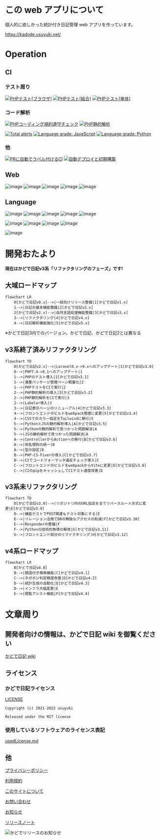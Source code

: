 # この web アプリについて

個人的に欲しかった統計付き日記管理 web アプリを作っています。

https://kadode.usuyuki.net/

# Operation

## CI
### テスト周り
[![PHPテスト[ブラウザ]](https://github.com/Usuyuki/kadode_nikki3/actions/workflows/BrowserTest.yml/badge.svg)](https://github.com/Usuyuki/kadode_nikki3/actions/workflows/BrowserTest.yml)
[![PHPテスト[結合]](https://github.com/Usuyuki/kadode_nikki3/actions/workflows/CombinedTest.yml/badge.svg)](https://github.com/Usuyuki/kadode_nikki3/actions/workflows/CombinedTest.yml)
[![PHPテスト[単体]](https://github.com/Usuyuki/kadode_nikki3/actions/workflows/unitTest.yml/badge.svg)](https://github.com/Usuyuki/kadode_nikki3/actions/workflows/unitTest.yml)
### コード解析
[![PHPコーディング規約遵守チェック](https://github.com/Usuyuki/kadode_nikki3/actions/workflows/php-cs-fixer.yml/badge.svg)](https://github.com/Usuyuki/kadode_nikki3/actions/workflows/php-cs-fixer.yml)
[![PHP静的解析](https://github.com/Usuyuki/kadode_nikki3/actions/workflows/larastanReviewdog.yml/badge.svg)](https://github.com/Usuyuki/kadode_nikki3/actions/workflows/larastanReviewdog.yml)

[![Total alerts](https://img.shields.io/lgtm/alerts/g/Usuyuki/kadode_nikki3.svg?logo=lgtm&logoWidth=18)](https://lgtm.com/projects/g/Usuyuki/kadode_nikki3/alerts/)
[![Language grade: JavaScript](https://img.shields.io/lgtm/grade/javascript/g/Usuyuki/kadode_nikki3.svg?logo=lgtm&logoWidth=18)](https://lgtm.com/projects/g/Usuyuki/kadode_nikki3/context:javascript)
[![Language grade: Python](https://img.shields.io/lgtm/grade/python/g/Usuyuki/kadode_nikki3.svg?logo=lgtm&logoWidth=18)](https://lgtm.com/projects/g/Usuyuki/kadode_nikki3/context:python)
### 他
[![PRに自動でラベル付けるCI](https://github.com/Usuyuki/kadode_nikki3/actions/workflows/label.yml/badge.svg)](https://github.com/Usuyuki/kadode_nikki3/actions/workflows/label.yml)
[![自動デプロイと初期構築](https://github.com/Usuyuki/kadode_nikki3/actions/workflows/automatic_deploy.yml/badge.svg)](https://github.com/Usuyuki/kadode_nikki3/actions/workflows/automatic_deploy.yml)



## Web

![image](https://badgen.net/uptime-robot/status/m791749575-72b5e08236c6f4fb0d2235a7)
![image](https://badgen.net/uptime-robot/day/m791749575-72b5e08236c6f4fb0d2235a7)
![image](https://badgen.net/uptime-robot/week/m791749575-72b5e08236c6f4fb0d2235a7)
![image](https://badgen.net/uptime-robot/month/m791749575-72b5e08236c6f4fb0d2235a7)
![image](https://badgen.net/uptime-robot/response/m791749575-72b5e08236c6f4fb0d2235a7)

## Language

![image](https://img.shields.io/badge/-Python-3776AB.svg?logo=python&style=plastic)
![image](https://img.shields.io/badge/-Php-777BB4.svg?logo=php&style=plastic)
![image](https://img.shields.io/badge/-Javascript-F7DF1E.svg?logo=javascript&style=plastic)
![image](https://img.shields.io/badge/-Html5-E34F26.svg?logo=html5&style=plastic)
![image](https://img.shields.io/badge/-Css3-1572B6.svg?logo=css3&style=plastic)

![image](https://img.shields.io/badge/Framework-Laravel-F4655F)
![image](https://img.shields.io/badge/Library-TailwindCSS-06B6D4)
![image](https://img.shields.io/badge/Library-Chart.js-FF6384)
![image](https://img.shields.io/badge/Library-GiNZA-5A3B1D)

![image](https://img.shields.io/badge/App-%E3%81%8B%E3%81%A9%E3%81%A7%E6%97%A5%E8%A8%98-624466)

# 開発おたより

**現在はかどで日記v3系「リファクタリングのフェーズ」です!**

## 大域ロードマップ
```mermaid
flowchart LR
    0[かどで日記v0.x]-->|一般向けリリース整備|1[かどで日記v1.x]
    1-->|日記の基本機能整備|2[かどで日記v2.x]
    2[かどで日記v2.x]-->|自然言語処理機能整備|3[かどで日記v3.x]
    3-->|リファクタリング|4[かどで日記v4.x]
    4-->|日記解析機能強化|5[かどで日記v5.x]
```

※かどで日記3内でのバージョン。かどで日記、かどで日記2とは異なる

## v3系終了済みリファクタリング

```mermaid
flowchart TD
    0[かどで日記v2.x]-->|Laravel8.x->9.xへのアップデート|1[かどで日記v3.0]
    0-->|PHP7.4->8.1へのアップデート|1
    1-->|PHPのテスト導入|2[かどで日記v3.1]
    1-->|激重パッケージ管理ページ軽量化|2
    1-->|PHPテストをCIで実行|2
    2-->|PHP静的解析の導入|3[かどで日記v3.2]
    2-->|PHP静的解析をCIで実行|3
    2-->|Labeler導入|3
    3-->|日記表示ページのリニューアル|4[かどで日記v3.3]
    4-->|フロントエンドのビルドをwebpack管理に変更|5[かどで日記v3.4]
    4-->|CSSでのカラー指定をTailwindに移行|5
    5-->|PythonとJSの静的解析導入|A[かどで日記v3.5]
    5-->|Pythonの静的解析で見つかった問題解消|A
    5-->|JSの静的解析で見つかった問題解消|A
    A-->|ControllerからActionへの移行|B[かどで日記v3.6]
    A-->|命名規則の統一|B
    A-->|型の設定|B
    B-->|PHP-CS-Fixerの導入|C[かどで日記v3.7]
    B-->|CIでコードフォーマッタ違反チェック導入|C
    C-->|フロントエンドのビルドをwebpackからViteに変更|D[かどで日記v3.8]
    C-->|CIのpipをキャッシュしてCIテスト速度改善|D
```

## v3系未リファクタリング

```mermaid
flowchart TD
    D[かどで日記v3.8]-->|リポジトリ内のURL指定を全てリバースルート方式に変更|E[かどで日記v3.9]
    D-->|機能テストでPOST関連もテスト対象にする|E
    E-->|リレーション活用でDBの無駄なアクセスの削減|F[かどで日記v3.10]
    E-->|Responderの整備|F
    F-->|Pythonの技術的負債の解体|G[かどで日記v3.11]
    G-->|フロントエンド部分のリファクタリング|H[かどで日記v3.12]
```

## v4系ロードマップ

```mermaid
flowchart LR
    B[かどで日記v4.0]
    B-->|類語付き検索機能|C[かどで日記v4.1]
    C-->|ネガポジ判定精度改善|D[かどで日記v4.2]
    D-->|統計生成の自動化|E[かどで日記v4.3]
    D-->|インフラ大幅変更|E
    E-->|閲覧アシスト機能|F[かどで日記v4.4]
```

# 文章周り

## 開発者向けの情報は、かどで日記 wiki を御覧ください

[かどで日記 wiki](https://github.com/Usuyuki/kadode_nikki3/wiki)

## **ライセンス**

### かどで日記ライセンス

[LICENSE](./LICENSE.md)

    Copyright (c) 2021-2022 usuyuki

    Released under the MIT license

### 使用しているソフトウェアのライセンス表記

[usedLicense.md](./docs/99_usedLicense.md)

## 他

[プライバシーポリシー](https://kadode.usuyuki.net/privacyPolicy)

[利用規約](https://kadode.usuyuki.net/terms)

[このサイトについて](https://kadode.usuyuki.net/aboutThisSite)

[お問い合わせ](https://kadode.usuyuki.net/contact)

[お知らせ](https://kadode.usuyuki.net/osirase)

[リリースノート](https://kadode.usuyuki.net/releaseNote)

![かどでリリースのお知らせ](https://user-images.githubusercontent.com/63891531/124377606-ad6ba080-dce7-11eb-8cf4-af3fc95656ef.png)
